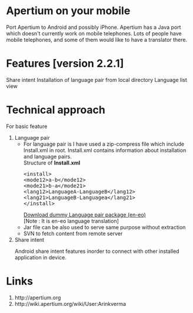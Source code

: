 Apertium on your mobile
=========
Port Apertium to Android and possibly iPhone. Apertium has a Java port which doesn't currently work on mobile telephones. Lots of people have mobile telephones, and some of them would like to have a translator there.


Features [version 2.2.1]
=========
Share intent
Installation of language pair from local directory
Language list view


Technical approach
========

For basic feature

<ol>
<li>Language pair
<ul>
<li>For language pair is I have used a zip-compress file which include Install.xml in root. Install.xml contains information about installation and language pairs.
<br/>
Structure of <b>Install.xml</b>
<pre>
&lt;install>
&lt;mode12>a-b&lt;/mode12>
&lt;mode21>b-a&lt;/mode21>
&lt;lang12>LanguageA-LanguageB&lt;/lang12>
&lt;lang21>LanguageB-Languagea&lt;/lang21>
&lt;/install>
</pre>
<a href="https://github.com/downloads/arinkverma/Apertiurm-Androind-app-devlopment/eo-en.zip" >Download dummy Language pair package (en-eo)</a> <br/>
[Note : It is en-eo language translation]

</li>
<li>Jar file can be also used to serve same purpose without extraction
</li><li>SVN to fetch content from remote server</li>
</ul>
</li>
<li>Share intent

Android share intent features inorder to connect with other installed application in device.
</li>
</ol>

Links
=====
<ol>
<li>http://apertium.org</li>
<li>http://wiki.apertium.org/wiki/User:Arinkverma</li>
</ol>
